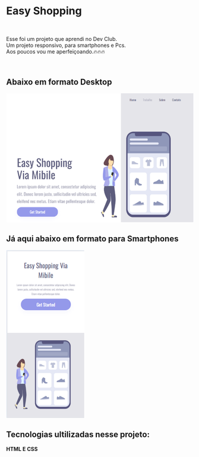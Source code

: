 <h1>Easy Shopping</h1>
<br>
<p>Esse foi um projeto que aprendi no Dev Club.<br>Um projeto responsivo, para smartphones e Pcs.<br>Aos poucos vou me aperfeiçoando.🔥🔥🔥</p>
<br>
<h2>Abaixo em formato Desktop</h2>
<img src="https://github.com/alexandrecostacode/easy-shopping/blob/master/Imagens/imagem-pc.PNG?raw=true">
<b>
<h2>Já aqui abaixo em formato para Smartphones</h2>
<img src="https://github.com/alexandrecostacode/easy-shopping/blob/master/Imagens/imagem-celular.PNG?raw=true">
<br>
<h2>Tecnologias ultilizadas nesse projeto:</h2>
<p>HTML E CSS</p>
